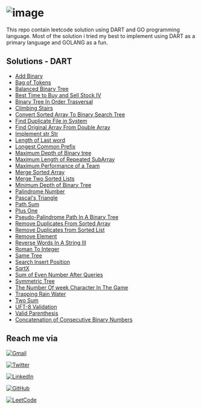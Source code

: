 # ![image](https://drive.google.com/uc?export=view&id=1dB-zc6mm2gBZQsOPqDWXRFPqDdrtv4d-)

This repo contain leetcode solution using DART and GO programming language. Most of the solution i tried my best to implement using DART as a primary language and GOLANG as a fun.

## Solutions - DART

* [Add Binary](AddBinary/add_binary.dart)
* [Bag of Tokens](BagOfTokens/bag_of_tokens.dart)
* [Balanced Binary Tree](BalancedBinaryTree\balanced_binary_tree.dart)
* [Best Time to Buy and Sell Stock IV](BestTimeToBuyAndSellStock_IV/best_time_to_buy_and_sell_stock_IV.dart)
* [Binary Tree In Order Trasversal](BinaryTreeInOrderTrasversel/binary_tree_inorder_trasversal.dart)
* [Climbing Stairs](ClimbingStairs/climbing_stairs.dart)
* [Convert Sorted Array To Binary Search Tree](ConvertSortedArrayToBinarySearchTree/convert_sorted_array_to_binary_search_tree.dart)
* [Find Duplicate File in System](FindDuplicateFileInSystem/find_duplicate_file_in_system.dart)
* [Find Original Array From Double Array](FindOriginalArrayFromDoubledArray/find_original_array_from_doubled_array.dart)
* [Implement str Str](ImplementstrStr/implement_strStr.dart)
* [Length of Last word](LengthOfLastWord/length_of_last_word.dart)
* [Longest Common Prefix](LongestCommonPrefix/longest_common_prefix.dart)
* [Maximum Depth of Binary tree](MaximumDepthOfBinaryTree/maximum_depth_of_binary_tree.dart)
* [Maximum Length of Repeated SubArray](MaximumLengthofRepeatedSubarray/maximum_length_of_repeated_subarray.dart)
* [Maximum Performance of a Team](MaximumPerformanceofaTeam/maximum_performance_of_a_team.dart)
* [Merge Sorted Array](MergeSortedArray/merge_sorted_array.dart)
* [Merge Two Sorted Lists](MergeTwoSortedLists/merge_two_sorted_lists.dart)
* [Minimum Depth of Binary Tree](MinimumDepthofBinaryTree/minimum_depth_of_binary_tree.dart)
* [Palindrome Number](PalindromeNumber/palindrome_number.dart)
* [Pascal's Triangle](Pascal'sTriangle/pascals_triangle.dart)
* [Path Sum](PathSum/path_sum.dart)
* [Plus One](PlusOne/plus_one.dart)
* [Pseudo-Palindrome Path In A Binary Tree](Pseudo-PalindromicPathsInABinaryTree/pseudo_palindromic_paths_in_a_binary_tree.dart)
* [Remove Duplicates From Sorted Array](RemoveDuplicatesfromSortedArray/remove_duplicates_from_sorted_array.dart)
* [Remove Duplicates from Sorted List](RemoveDuplicatesfromSortedList/remove_duplicates_from_sorted_list.dart)
* [Remove Element](RemoveElement/remove_element.dart)
* [Reverse Words In A String III](ReverseWordsInAString_III/reverse_words_in_a_string_III.dart)
* [Roman To Integer](RomanToInteger/roman_to_integer.dart)
* [Same Tree](SameTree/same_tree.dart)
* [Search Insert Position](SearchInsertPosition/search_insert_position.dart)
* [SqrtX](SqrtX/sqrt_x.dart)
* [Sum of Even Number After Queries](SumofEvenNumbersAfterQueries/sum_of_even_numbers_after_queries.dart)
* [Symmetric Tree](SymmetricTree/symmetric_tree.dart)
* [The Number Of week Character In The Game](TheNumberOfWeekCharactersInTheGame/the_number_of_week_characters_in_the_game.dart)
* [Trapping Rain Water](TrappingRainWater/trapping_rain_water.dart)
* [Two Sum](TwoSum/twosum.dart)
* [UFT-8 Validation](UTF-8Validation/uft_8_validation.dart)
* [Valid Parenthesis](ValidParentheses/valid_parentheses.dart)
* [Concatenation of Consecutive Binary Numbers](ConcatenationofConsecutiveBinaryNumbers/concatenation_of_consecutive_binary_numbers.dart)

## Reach me via

[![Gmail](https://img.shields.io/badge/Gmail-D14836?style=for-the-badge&logo=gmail&logoColor=white)](https://ayoubzulfiqar3@gmail.com)

[![Twitter](https://img.shields.io/badge/Twitter-%231DA1F2.svg?style=for-the-badge&logo=Twitter&logoColor=white)](https://twitter.com/ayoub_zulfiqar)

[![LinkedIn](https://img.shields.io/badge/linkedin-%230077B5.svg?style=for-the-badge&logo=linkedin&logoColor=white)](https://www.linkedin.com/in/ayoubzulfiqar/)

[![GitHub](https://img.shields.io/badge/github-%23121011.svg?style=for-the-badge&logo=github&logoColor=white)](https://github.com/ayoubzulfiqar)

[![LeetCode](https://img.shields.io/badge/LeetCode-000000?style=for-the-badge&logo=LeetCode&logoColor=#d16c06)](https://leetcode.com/ayoubzulfiqar/)
